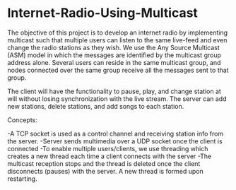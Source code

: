 # Internet-Radio-Using-Multicast

The objective of this project is to develop an internet radio by implementing multicast such that multiple users can listen to the same live-feed and even change the radio stations as they wish. We use the Any Source Multicast (ASM) model in which the messages are identified by the multicast group address alone. Several users can reside in the same multicast group, and nodes connected over the same group receive all the messages sent to that group.

The client will have the functionality to pause, play, and change station at will without losing synchronization with the live stream. The server can add new stations, delete stations, and add songs to each station.

Concepts:

-A TCP socket is used as a control channel and receiving station info from the server.
-Server sends multimedia over a UDP socket once the client is connected
-To enable multiple users/clients, we use threading which creates a new thread each time a client connects with the server
-The multicast reception stops and the thread is deleted once the client disconnects (pauses) with the server. A new thread is formed upon restarting.
